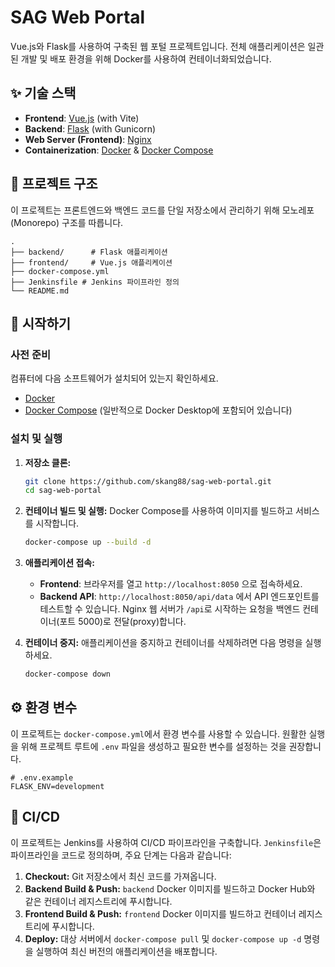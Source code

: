 # SAG Web Portal

Vue.js와 Flask를 사용하여 구축된 웹 포털 프로젝트입니다. 전체 애플리케이션은 일관된 개발 및 배포 환경을 위해 Docker를 사용하여 컨테이너화되었습니다.

## ✨ 기술 스택

*   **Frontend**: [Vue.js](https://vuejs.org/) (with Vite)
*   **Backend**: [Flask](https://flask.palletsprojects.com/) (with Gunicorn)
*   **Web Server (Frontend)**: [Nginx](https://www.nginx.com/)
*   **Containerization**: [Docker](https://www.docker.com/) & [Docker Compose](https://docs.docker.com/compose/)

## 📂 프로젝트 구조

이 프로젝트는 프론트엔드와 백엔드 코드를 단일 저장소에서 관리하기 위해 모노레포(Monorepo) 구조를 따릅니다.

```
.
├── backend/      # Flask 애플리케이션
├── frontend/     # Vue.js 애플리케이션
├── docker-compose.yml
├── Jenkinsfile # Jenkins 파이프라인 정의
└── README.md
```

## 🚀 시작하기

### 사전 준비

컴퓨터에 다음 소프트웨어가 설치되어 있는지 확인하세요.
*   [Docker](https://www.docker.com/get-started)
*   [Docker Compose](https://docs.docker.com/compose/install/) (일반적으로 Docker Desktop에 포함되어 있습니다)

### 설치 및 실행

1.  **저장소 클론:**
    ```bash
    git clone https://github.com/skang88/sag-web-portal.git
    cd sag-web-portal
    ```

2.  **컨테이너 빌드 및 실행:**
    Docker Compose를 사용하여 이미지를 빌드하고 서비스를 시작합니다.
    ```bash
    docker-compose up --build -d
    ```

3.  **애플리케이션 접속:**
    *   **Frontend**: 브라우저를 열고 `http://localhost:8050` 으로 접속하세요.
    *   **Backend API**: `http://localhost:8050/api/data` 에서 API 엔드포인트를 테스트할 수 있습니다. Nginx 웹 서버가 `/api`로 시작하는 요청을 백엔드 컨테이너(포트 5000)로 전달(proxy)합니다.
    
4.  **컨테이너 중지:**
    애플리케이션을 중지하고 컨테이너를 삭제하려면 다음 명령을 실행하세요.
    ```bash
    docker-compose down
    ```

## ⚙️ 환경 변수

이 프로젝트는 `docker-compose.yml`에서 환경 변수를 사용할 수 있습니다. 원활한 실행을 위해 프로젝트 루트에 `.env` 파일을 생성하고 필요한 변수를 설정하는 것을 권장합니다.

```env
# .env.example
FLASK_ENV=development
```

## 🚀 CI/CD

이 프로젝트는 Jenkins를 사용하여 CI/CD 파이프라인을 구축합니다. `Jenkinsfile`은 파이프라인을 코드로 정의하며, 주요 단계는 다음과 같습니다:

1.  **Checkout:** Git 저장소에서 최신 코드를 가져옵니다.
2.  **Backend Build & Push:** `backend` Docker 이미지를 빌드하고 Docker Hub와 같은 컨테이너 레지스트리에 푸시합니다.
3.  **Frontend Build & Push:** `frontend` Docker 이미지를 빌드하고 컨테이너 레지스트리에 푸시합니다.
4.  **Deploy:** 대상 서버에서 `docker-compose pull` 및 `docker-compose up -d` 명령을 실행하여 최신 버전의 애플리케이션을 배포합니다.